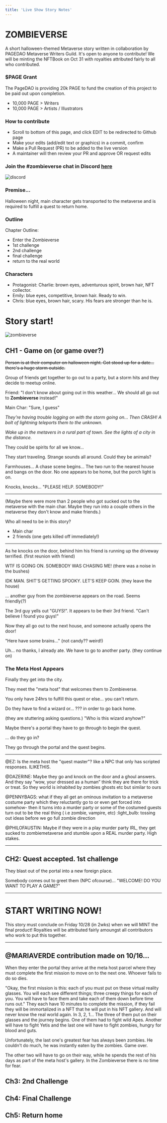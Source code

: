 ```yaml
---
title: 'Live Show Story Notes'
---
```

# ZOMBIEVERSE 
A short halloween-themed Metaverse story written in collaboration by PAGEDAO Metaverse Writers Guild. It's open to anyone to contribute! We will be minting the NFTBook on Oct 31 with royalties attributed fairly to all who contributed. 

### $PAGE Grant
The PageDAO is providing 20k PAGE to fund the creation of this project to be paid out upon completion. 
- 10,000 PAGE > Writers
- 10,000 PAGE > Artists / Illustrators

### How to contribute
- Scroll to bottom of this page, and click EDIT to be redirected to Github page
- Make your edits (add/edit text or graphics) in a commit, confirm
- Make a Pull Request (PR) to be added to the live version
- A maintainer will then review your PR and approve OR request edits

### Join the #zombieverse chat in Discord [here](https://bit.ly/wipp-discord)
![discord](https://cdn.discordapp.com/attachments/898658952953352192/900444050019217478/Screen_Shot_2021-10-20_at_1.03.04_PM.png)


### Premise...

Halloween night, main character gets transported to the metaverse and is required to fulfill a quest to return home.

### Outline

Chapter Outline:
- Enter the Zombieverse
- 1st challenge
- 2nd challenge
- final challenge
- return to the real world

### Characters

- Protagonist: Charlie: brown eyes, adventurous spirit, brown hair, NFT collector.
- Emily: blue eyes, competitive, brown hair. Ready to win.
- Chris: blue eyes, brown hair, scary. His fears are stronger than he is.

# Story start!
![zombieverse](https://cdn.discordapp.com/attachments/879225108793815042/898631182001012806/unknown.png)

## CH1 - Game on (or game over?)


~~Person is at their computer on halloween night. Got stood up for a date... there's a huge storm outside.~~

Group of friends get together to go out to a party, but a storm hits and they decide to meetup online.

Friend: "I don't know about going out in this weather... We should all go out to **Zombieverse** instead!"

Main Char: "Sure, I guess"

*They're having trouble logging on with the storm going on... Then CRASH! A bolt of lightning teleports them to the unknown.*

*Wake up in the metavers in a rural part of town. See the lights of a city in the distance.*

They could be spirits for all we know...

They start traveling. Strange sounds all around. Could they be animals? 

Farmhouses... A chase scene begins... The two run to the nearest house and bangs on the door. No one appears to be home, but the porch light is on.

Knocks, knocks... "PLEASE HELP. SOMEBODY!"

---

(Maybe there were more than 2 people who got sucked out to the metaverse with the main char. Maybe they run into a couple others in the metaverse they don't know and make friends.)

Who all need to be in this story?
- Main char
- 2 friends (one gets killed off immediately!)

---

As he knocks on the door, behind him his friend is running up the driveway terrified. (first reunion with friend)

WTF IS GOING ON. SOMEBODY WAS CHASING ME! (there was a noise in the bushes)

IDK MAN. SHIT'S GETTING SPOOKY. LET'S KEEP GOIN. (they leave the house)

... another guy from the zombieverse appears on the road. Seems friendly(?)

The 3rd guy yells out "GUYS!". It appears to be their 3rd friend. "Can't believe I found you guys!"

Now they all go out to the next house, and someone actually opens the door!

"Here have some brains..." (not candy?? weird!)

Uh... no thanks, I already ate. We have to go to another party. (they continue on)

### The Meta Host Appears
Finally they get into the city.

They meet the "meta host" that welcomes them to Zombieverse. 

You only have 24hrs to fulfill this quest or else... you can't return. 

Do they have to find a wizard or... ??? in order to go back home.

(they are stuttering asking questions.) "Who is this wizard anyhow?"

Maybe there's a portal they have to go through to begin the quest.

... do they go in?

They go through the portal and the quest begins.


---
@EZ: Is the meta host the "quest master"? like a NPC that only has scripted responses. ILIKETHIS.

@DAZERINE: Maybe they go and knock on the door and a ghoul answers. And they say “wow, your dressed as a human” think they are there for trick or treat. So they world is inhabited by zombies ghosts etc but similar to ours

@PENNYBAGS: what if they all get an ominous invitation to a metaverse costume party which they reluctantly go to or even get forced into somehow- then it turns into a murder party or some of the costumed guests turn out to be the real thing ( i.e zombie, vampire, etc) :light_bulb: tossing out ideas before we go full zombie direction

@PHILOFAUSTIN: Maybe if they were in a play murder party IRL, they get sucked to zombiemetaverse and stumble upon a REAL murder party. High stakes. 

---

## CH2: Quest accepted. 1st challenge

They blast out of the portal into a new foreign place.

Somebody comes out to greet them (NPC ofcourse)... "WELCOME! DO YOU WANT TO PLAY A GAME?"

---
# START WRITING NOW!
This story must conclude on Friday 10/28 (in 2wks) when we will MINT the final product! Royalties will be attributed fairly amoungst all contributors who work to put this together. 

---

## @MARIAVERDE contribution made on 10/16...

When they enter the portal they arrive at the meta host parcel where they must complete the first mission to move on to the next one. Whoever fails to do so dies. 

"Okay, the first mission is this: each of you must put on these virtual reality glasses.  You will each see different things; three creepy things for each of you. You will have to face them and take each of them down before time runs out."
They each have 10 minutes to complete the mission, if they fail they will be immortalized in a NFT that he will put in his NFT gallery. And will never know the real world again. 
In 3, 2, 1...
The three of them put on their glasses and the journey begins. One of them had to fight wild Apes. Another will have to fight Yetis and the last one will have to fight zombies, hungry for blood and guts.

Unfortunately, the last one's greatest fear has always been zombies. He couldn't do much, he was instantly eaten by the zombies.
Game over.

The other two will have to go on their way, while he spends the rest of his days as part of the meta host's gallery. 
In the Zombieverse there is no time for fear.



## Ch3: 2nd Challenge

## Ch4: Final Challenge

## Ch5: Return home



